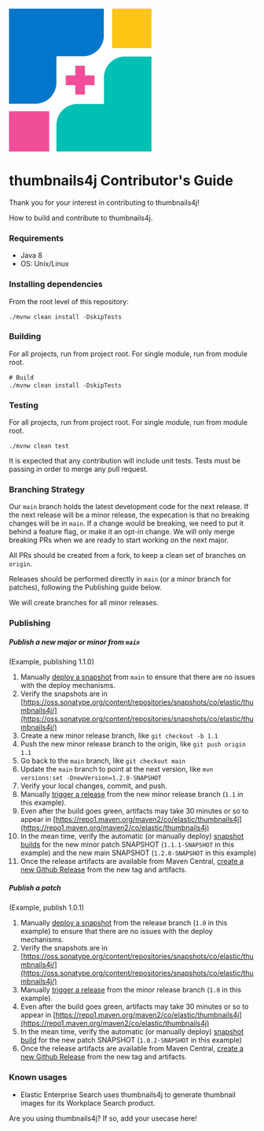 ![thumbnails4j](./docs/images/thumbnails4j-color-logomark.png)
# thumbnails4j Contributor's Guide

Thank you for your interest in contributing to thumbnails4j!

How to build and contribute to thumbnails4j.

### Requirements

- Java 8
- OS: Unix/Linux

### Installing dependencies

From the root level of this repository:

```shell
./mvnw clean install -DskipTests
```

### Building

For all projects, run from project root. For single module, run from
module root.

```shell
# Build
./mvnw clean install -DskipTests
```

### Testing

For all projects, run from project root. For single module, run from
module root.

```shell
./mvnw clean test
```

It is expected that any contribution will include unit tests. Tests must be passing in order to merge any pull request.

### Branching Strategy

Our `main` branch holds the latest development code for the next release. If the next release will be a minor release, 
the expecation is that no breaking changes will be in `main`. If a change would be breaking, we need to put it behind a
feature flag, or make it an opt-in change. We will only merge breaking PRs when we are ready to start working on the 
next major.

All PRs should be created from a fork, to keep a clean set of branches on `origin`.

Releases should be performed directly in `main` (or a minor branch for patches), following the Publishing guide below.

We will create branches for all minor releases.

### Publishing

##### Publish a new major or minor from `main`
(Example, publishing 1.1.0)

1. Manually [deploy a snapshot](https://internal-ci.elastic.co/job/elastic+thumbnails4j+deploy-snapshot/) from `main` to ensure that there are no issues with the deploy mechanisms.
2. Verify the snapshots are in [https://oss.sonatype.org/content/repositories/snapshots/co/elastic/thumbnails4j/](https://oss.sonatype.org/content/repositories/snapshots/co/elastic/thumbnails4j/)
3. Create a new minor release branch, like `git checkout -b 1.1`
4. Push the new minor release branch to the origin, like `git push origin 1.1`
5. Go back to the `main` branch, like `git checkout main`
6. Update the `main` branch to point at the next version, like `mvn versions:set -DnewVersion=1.2.0-SNAPSHOT`
7. Verify your local changes, commit, and push.
8. Manually [trigger a release](https://internal-ci.elastic.co/job/elastic+thumbnails4j+release/) from the new minor release branch (`1.1` in this example).
9. Even after the build goes green, artifacts may take 30 minutes or so to appear in [https://repo1.maven.org/maven2/co/elastic/thumbnails4j](https://repo1.maven.org/maven2/co/elastic/thumbnails4j)
10. In the mean time, verify the automatic (or manually deploy) [snapshot builds](https://internal-ci.elastic.co/job/elastic+thumbnails4j+deploy-snapshot/) for the new minor patch SNAPSHOT (`1.1.1-SNAPSHOT` in this example) and the new main SNAPSHOT (`1.2.0-SNAPSHOT` in this example)
11. Once the release artifacts are available from Maven Central, [create a new Github Release](https://github.com/elastic/thumbnails4j/releases/new) from the new tag and artifacts. 

##### Publish a patch
(Example, publish 1.0.1)

1. Manually [deploy a snapshot](https://internal-ci.elastic.co/job/elastic+thumbnails4j+deploy-snapshot/) from the release branch (`1.0` in this example) to ensure that there are no issues with the deploy mechanisms.
2. Verify the snapshots are in [https://oss.sonatype.org/content/repositories/snapshots/co/elastic/thumbnails4j/](https://oss.sonatype.org/content/repositories/snapshots/co/elastic/thumbnails4j/)
3. Manually [trigger a release](https://internal-ci.elastic.co/job/elastic+thumbnails4j+release/) from the minor release branch (`1.0` in this example).
4. Even after the build goes green, artifacts may take 30 minutes or so to appear in [https://repo1.maven.org/maven2/co/elastic/thumbnails4j](https://repo1.maven.org/maven2/co/elastic/thumbnails4j)
5. In the mean time, verify the automatic (or manually deploy) [snapshot build](https://internal-ci.elastic.co/job/elastic+thumbnails4j+deploy-snapshot/) for the new patch SNAPSHOT (`1.0.2-SNAPSHOT` in this example)
6. Once the release artifacts are available from Maven Central, [create a new Github Release](https://github.com/elastic/thumbnails4j/releases/new) from the new tag and artifacts.


### Known usages
* Elastic Enterprise Search uses thumbnails4j to generate thumbnail images for its Workplace Search product.

Are you using thumbnails4j? If so, add your usecase here!